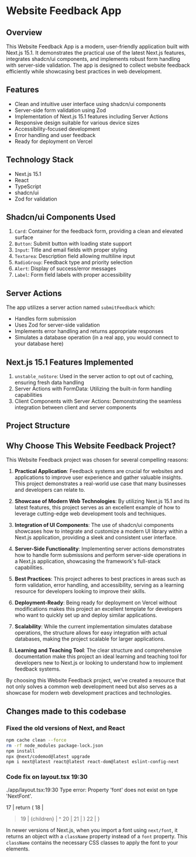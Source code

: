 # Website Feedback App

## Overview

This Website Feedback App is a modern, user-friendly application built with Next.js 15.1. It demonstrates the practical use of the latest Next.js features, integrates shadcn/ui components, and implements robust form handling with server-side validation. The app is designed to collect website feedback efficiently while showcasing best practices in web development.

## Features

- Clean and intuitive user interface using shadcn/ui components
- Server-side form validation using Zod
- Implementation of Next.js 15.1 features including Server Actions
- Responsive design suitable for various device sizes
- Accessibility-focused development
- Error handling and user feedback
- Ready for deployment on Vercel

## Technology Stack

- Next.js 15.1
- React
- TypeScript
- shadcn/ui
- Zod for validation

## Shadcn/ui Components Used

1. `Card`: Container for the feedback form, providing a clean and elevated surface
2. `Button`: Submit button with loading state support
3. `Input`: Title and email fields with proper styling
4. `Textarea`: Description field allowing multiline input
5. `RadioGroup`: Feedback type and priority selection
6. `Alert`: Display of success/error messages
7. `Label`: Form field labels with proper accessibility

## Server Actions

The app utilizes a server action named `submitFeedback` which:

- Handles form submission
- Uses Zod for server-side validation
- Implements error handling and returns appropriate responses
- Simulates a database operation (in a real app, you would connect to your database here)

## Next.js 15.1 Features Implemented

1. `unstable_noStore`: Used in the server action to opt out of caching, ensuring fresh data handling
2. Server Actions with FormData: Utilizing the built-in form handling capabilities
3. Client Components with Server Actions: Demonstrating the seamless integration between client and server components

## Project Structure

## Why Choose This Website Feedback Project?

This Website Feedback project was chosen for several compelling reasons:

1. **Practical Application**: Feedback systems are crucial for websites and applications to improve user experience and gather valuable insights. This project demonstrates a real-world use case that many businesses and developers can relate to.

2. **Showcase of Modern Web Technologies**: By utilizing Next.js 15.1 and its latest features, this project serves as an excellent example of how to leverage cutting-edge web development tools and techniques.

3. **Integration of UI Components**: The use of shadcn/ui components showcases how to integrate and customize a modern UI library within a Next.js application, providing a sleek and consistent user interface.

4. **Server-Side Functionality**: Implementing server actions demonstrates how to handle form submissions and perform server-side operations in a Next.js application, showcasing the framework's full-stack capabilities.

5. **Best Practices**: This project adheres to best practices in areas such as form validation, error handling, and accessibility, serving as a learning resource for developers looking to improve their skills.

6. **Deployment-Ready**: Being ready for deployment on Vercel without modifications makes this project an excellent template for developers who want to quickly set up and deploy similar applications.

7. **Scalability**: While the current implementation simulates database operations, the structure allows for easy integration with actual databases, making the project scalable for larger applications.

8. **Learning and Teaching Tool**: The clear structure and comprehensive documentation make this project an ideal learning and teaching tool for developers new to Next.js or looking to understand how to implement feedback systems.

By choosing this Website Feedback project, we've created a resource that not only solves a common web development need but also serves as a showcase for modern web development practices and technologies.


## Changes made to this codebase 

### Fixed the old versions of Next, and React 

```bash 
npm cache clean --force
rm -rf node_modules package-lock.json
npm install
npx @next/codemod@latest upgrade
npm i next@latest react@latest react-dom@latest eslint-config-next
```

### Code fix on layout.tsx 19:30 
./app/layout.tsx:19:30
Type error: Property 'font' does not exist on type 'NextFont'.

  17 |   return (
  18 |     <html lang="en">
> 19 |       <body className={inter.font}>{children}</body>
     |                              ^
  20 |     </html>
  21 |   )
  22 | }

In newer versions of Next.js, when you import a font using `next/font`, it returns an object with a `className` property instead of a `font` property.
This `className` contains the necessary CSS classes to apply the font to your elements.




